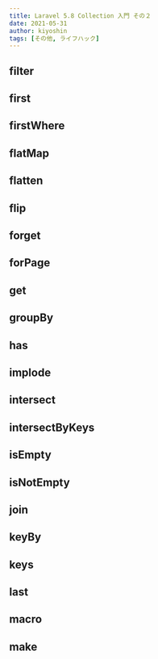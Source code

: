 ```yaml
---
title: Laravel 5.8 Collection 入門 その２
date: 2021-05-31
author: kiyoshin
tags: [その他, ライフハック]
---
```


## filter
## first
## firstWhere
## flatMap
## flatten
## flip
## forget
## forPage
## get
## groupBy
## has
## implode
## intersect
## intersectByKeys
## isEmpty
## isNotEmpty
## join
## keyBy
## keys
## last
## macro
## make